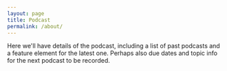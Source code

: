 ```yaml
---
layout: page
title: Podcast
permalink: /about/
---
```


Here we'll have details of the podcast, including a list of past podcasts and a feature element for the latest one. Perhaps also due dates and topic info for the next podcast to be recorded.
